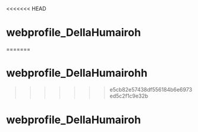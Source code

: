 <<<<<<< HEAD
# webprofile_DellaHumairoh
=======
# webprofile_DellaHumairohh
>>>>>>> e5cb82e57438df556184b6e6973ed5c2f1c9e32b
# webprofile_DellaHumairoh

